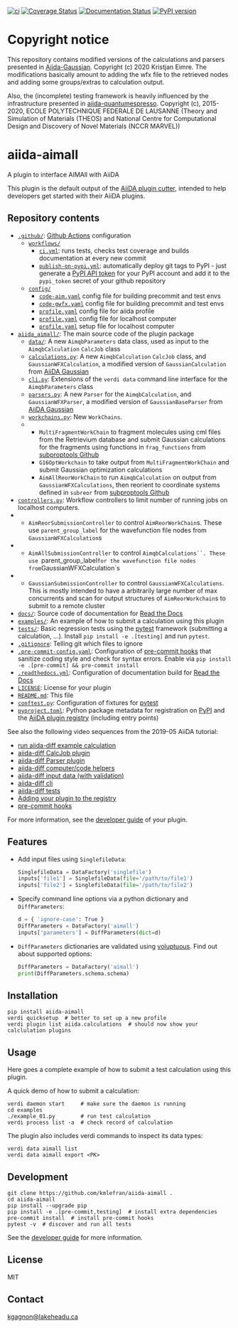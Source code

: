 [![ci](https://github.com/kmlefran/aiida-aimall/actions/workflows/ci.yml/badge.svg)](https://github.com/kmlefran/aiida-aimall/actions/workflows/ci.yml)
[![Coverage Status](https://coveralls.io/repos/github/kmlefran/group_decomposition/badge.svg?branch=main)](https://coveralls.io/github/kmlefran/group_decomposition?branch=main)
[![Documentation Status](https://readthedocs.org/projects/aiida-aimall/badge/?version=latest)](https://aiida-aimall.readthedocs.io/en/latest/?badge=latest)
[![PyPI version](https://badge.fury.io/py/aiida-aimall.svg)](https://badge.fury.io/py/aiida-aimall)

# Copyright notice

This repository contains modified versions of the calculations and parsers presented in [Aiida-Gaussian](https://github.com/nanotech-empa/aiida-gaussian). Copyright (c) 2020 Kristjan Eimre. The modifications basically amount to adding the wfx file to the retrieved nodes and adding some groups/extras to calculation output.

Also, the (incomplete) testing framework is heavily influenced by the infrastructure presented in [aiida-quantumespresso](https://github.com/aiidateam/aiida-quantumespresso).  Copyright (c), 2015-2020, ECOLE POLYTECHNIQUE FEDERALE DE LAUSANNE
(Theory and Simulation of Materials (THEOS) and National Centre for
Computational Design and Discovery of Novel Materials (NCCR MARVEL))

# aiida-aimall

A plugin to interface AIMAll with AiiDA

This plugin is the default output of the
[AiiDA plugin cutter](https://github.com/aiidateam/aiida-plugin-cutter),
intended to help developers get started with their AiiDA plugins.

## Repository contents

* [`.github/`](.github/): [Github Actions](https://github.com/features/actions) configuration
  * [`workflows/`](.github/workflows/)
    * [`ci.yml`](.github/workflows/ci.yml): runs tests, checks test coverage and builds documentation at every new commit
    * [`publish-on-pypi.yml`](.github/workflows/publish-on-pypi.yml): automatically deploy git tags to PyPI - just generate a [PyPI API token](https://pypi.org/help/#apitoken) for your PyPI account and add it to the `pypi_token` secret of your github repository
  * [`config/`](.github/config)
    * [`code-aim.yaml`](.github/workflows/config/code-aim.yaml) config file for building precommit and test envs
    * [`code-gwfx.yaml`](.github/workflows/config/code-gwfx.yaml) config file for building precommit and test envs
    * [`profile.yaml`](.github/workflows/config/profile.yaml) config file for aiida profile
    * [`profile.yaml`](.github/workflows/config/localhost-config.yaml) config file for localhost computer
    * [`profile.yaml`](.github/workflows/config/localhost-setup.yaml) setup file for localhost computer
* [`aiida_aimall/`](aiida_aimall/): The main source code of the plugin package
  * [`data/`](aiida_aimall/data/): A new `AimqbParameters` data class, used as input to the `AimqbCalculation` `CalcJob` class
  * [`calculations.py`](aiida_aimall/calculations.py): A new `AimqbCalculation` `CalcJob` class, and `GaussianWFXCalculation`, a modified version of `GaussianCalculation` from [AiiDA Gaussian](https://github.com/nanotech-empa/aiida-gaussian)
  * [`cli.py`](aiida_aimall/cli.py): Extensions of the `verdi data` command line interface for the `AimqbParameters` class
  * [`parsers.py`](aiida_aimall/parsers.py): A new `Parser` for the `AimqbCalculation`, and `GaussianWFXParser`, a modified version of `GaussianBaseParser` from [AiiDA Gaussian](https://github.com/nanotech-empa/aiida-gaussian)
  * [`workchains.py`](aiida_aimall/workchains.py): New `WorkChains`.
  * * `MultiFragmentWorkChain` to fragment molecules using cml files from the Retrievium database and submit Gaussian calculations for the fragments using functions in `frag_functions` from [subproptools Github](https:github.com/kmlefran/group_decomposition)
    * `G16OptWorkchain` to take output from `MultiFragmentWorkChain` and submit Gaussian optimization calculations
    * `AimAllReorWorkChain` to run `AimqbCalculation` on output from `GaussianWFXCalculations`, then reorient to coordinate systems defined in `subreor` from [subproptools Github](https:github.com/kmlefran/subproptools)
* [`controllers.py`](aiida_aimall/controllers.py): Workflow controllers to limit number of running jobs on localhost computers.
* * `AimReorSubmissionController` to control `AimReorWorkChain`s. These use `parent_group_label` for the wavefunction file nodes from `GaussianWFXCalculation`s
* * `AimAllSubmissionController` to control `AimqbCalculations``. These use `parent_group_label` for the wavefunction file nodes from `GaussianWFXCalculation`s
* * `GaussianSubmissionController` to control `GaussianWFXCalculations`. This is mostly intended to have a arbitrarily large number of max concurrents and scan for output structures of `AimReorWorkchain`s to submit to a remote cluster
* [`docs/`](docs/): Source code of documentation for [Read the Docs](http://aiida-diff.readthedocs.io/en/latest/)
* [`examples/`](examples/): An example of how to submit a calculation using this plugin
* [`tests/`](tests/): Basic regression tests using the [pytest](https://docs.pytest.org/en/latest/) framework (submitting a calculation, ...). Install `pip install -e .[testing]` and run `pytest`.
* [`.gitignore`](.gitignore): Telling git which files to ignore
* [`.pre-commit-config.yaml`](.pre-commit-config.yaml): Configuration of [pre-commit hooks](https://pre-commit.com/) that sanitize coding style and check for syntax errors. Enable via `pip install -e .[pre-commit] && pre-commit install`
* [`.readthedocs.yml`](.readthedocs.yml): Configuration of documentation build for [Read the Docs](https://readthedocs.org/)
* [`LICENSE`](LICENSE): License for your plugin
* [`README.md`](README.md): This file
* [`conftest.py`](conftest.py): Configuration of fixtures for [pytest](https://docs.pytest.org/en/latest/)
* [`pyproject.toml`](setup.json): Python package metadata for registration on [PyPI](https://pypi.org/) and the [AiiDA plugin registry](https://aiidateam.github.io/aiida-registry/) (including entry points)

See also the following video sequences from the 2019-05 AiiDA tutorial:

 * [run aiida-diff example calculation](https://www.youtube.com/watch?v=2CxiuiA1uVs&t=403s)
 * [aiida-diff CalcJob plugin](https://www.youtube.com/watch?v=2CxiuiA1uVs&t=685s)
 * [aiida-diff Parser plugin](https://www.youtube.com/watch?v=2CxiuiA1uVs&t=936s)
 * [aiida-diff computer/code helpers](https://www.youtube.com/watch?v=2CxiuiA1uVs&t=1238s)
 * [aiida-diff input data (with validation)](https://www.youtube.com/watch?v=2CxiuiA1uVs&t=1353s)
 * [aiida-diff cli](https://www.youtube.com/watch?v=2CxiuiA1uVs&t=1621s)
 * [aiida-diff tests](https://www.youtube.com/watch?v=2CxiuiA1uVs&t=1931s)
 * [Adding your plugin to the registry](https://www.youtube.com/watch?v=760O2lDB-TM&t=112s)
 * [pre-commit hooks](https://www.youtube.com/watch?v=760O2lDB-TM&t=333s)

For more information, see the [developer guide](https://aiida-diff.readthedocs.io/en/latest/developer_guide) of your plugin.


## Features

 * Add input files using `SinglefileData`:
   ```python
   SinglefileData = DataFactory('singlefile')
   inputs['file1'] = SinglefileData(file='/path/to/file1')
   inputs['file2'] = SinglefileData(file='/path/to/file2')
   ```

 * Specify command line options via a python dictionary and `DiffParameters`:
   ```python
   d = { 'ignore-case': True }
   DiffParameters = DataFactory('aimall')
   inputs['parameters'] = DiffParameters(dict=d)
   ```

 * `DiffParameters` dictionaries are validated using [voluptuous](https://github.com/alecthomas/voluptuous).
   Find out about supported options:
   ```python
   DiffParameters = DataFactory('aimall')
   print(DiffParameters.schema.schema)
   ```

## Installation

```shell
pip install aiida-aimall
verdi quicksetup  # better to set up a new profile
verdi plugin list aiida.calculations  # should now show your calclulation plugins
```


## Usage

Here goes a complete example of how to submit a test calculation using this plugin.

A quick demo of how to submit a calculation:
```shell
verdi daemon start     # make sure the daemon is running
cd examples
./example_01.py        # run test calculation
verdi process list -a  # check record of calculation
```

The plugin also includes verdi commands to inspect its data types:
```shell
verdi data aimall list
verdi data aimall export <PK>
```

## Development

```shell
git clone https://github.com/kmlefran/aiida-aimall .
cd aiida-aimall
pip install --upgrade pip
pip install -e .[pre-commit,testing]  # install extra dependencies
pre-commit install  # install pre-commit hooks
pytest -v  # discover and run all tests
```

See the [developer guide](http://aiida-aimall.readthedocs.io/en/latest/developer_guide/index.html) for more information.

## License

MIT
## Contact

kgagnon@lakeheadu.ca


[ci-badge]: https://github.com/kmlefran/aiida-aimall/workflows/ci/badge.svg?branch=master
[ci-link]: https://github.com/kmlefran/aiida-aimall/actions
[cov-badge]: https://coveralls.io/repos/github/kmlefran/aiida-aimall/badge.svg?branch=master
[cov-link]: https://coveralls.io/github/kmlefran/aiida-aimall?branch=master
[docs-badge]: https://readthedocs.org/projects/aiida-aimall/badge
[docs-link]: http://aiida-aimall.readthedocs.io/
[pypi-badge]: https://badge.fury.io/py/aiida-aimall.svg
[pypi-link]: https://badge.fury.io/py/aiida-aimall
